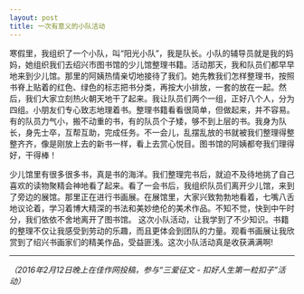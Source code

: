 ```yaml
---
layout: post
title: 一次有意义的小队活动
---
```



寒假里，我组织了一个小队，叫“阳光小队”，我是队长。小队的辅导员就是我的妈妈，她组织我们去绍兴市图书馆的少儿馆整理书籍。活动那天，我和队员们都早早地来到少儿馆。那里的阿姨热情亲切地接待了我们。她先教我们怎样整理书，按照书脊上贴着的红色、绿色的标志把书分类，再按大小排放，一套的放在一起。然后，我们大家立刻热火朝天地干了起来。我让队员们两个一组，正好八个人，分为四组。小朋友们专心致志地理着书。整理书籍看看很简单，但做起来，并不容易。有的队员力气小，搬不动重的书，有的队员个子矮，够不到上层的书。我身为队长，身先士卒，互帮互助，完成任务。不一会儿，乱摆乱放的书就被我们整理得整整齐齐，像是刚放上去的新书一样，看上去赏心悦目。图书馆的阿姨都夸我们理得好，干得棒！

少儿馆里有很多很多书，真是书的海洋。我们整理完书后，就迫不及待地挑了自己喜欢的读物聚精会神地看了起来。看了一会书后，我组织队员们离开少儿馆，来到了旁边的展馆。那里正在进行书画展。在展馆里，大家兴致勃勃地看着，七嘴八舌地议论着，学习着博大精深的书法和美妙绝伦的美术作品。不知不觉，快到中午时分，我们依依不舍地离开了图书馆。
这次小队活动，让我学到了不少知识。书籍的整理不仅让我感受到劳动的乐趣，而且更体会到团队的力量。观看书画展让我欣赏到了绍兴书画家们的精美作品，受益匪浅。这次小队活动真是收获满满啊!

***

*（2016年2月12日晚上在佳作网投稿，参与“三爱征文 - 扣好人生第一粒扣子”活动）*
